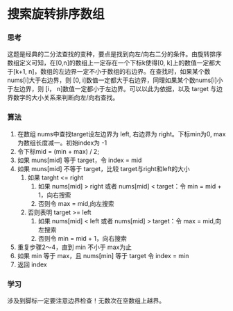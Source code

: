 # 搜索旋转排序数组

### 思考

这题是经典的二分法查找的变种，要点是找到向左/向右二分的条件。由旋转排序数组定义可知，在[0,n]的数组上一定存在一个下标k使得[0, k]上的数值一定都大于[k+1, n]，数组的左边界一定不小于数组的右边界。在查找时，如果某个数nums[i]大于右边界，则 [0, i]数值一定都大于右边界，同理如果某个数nums[i]小于左边界，则 [i， n]数值一定都小于左边界。可以以此为依据，以及 target 与边界数字的大小关系来判断向左/向右查找。

### 算法

1. 在数组 nums中查找target设左边界为 left, 右边界为 right。下标min为0, max 为数组长度减一。初始index为 -1
2. 令下标mid =  (min + max) / 2;
3. 如果 muns[mid] 等于 target，令 index = mid
4. 如果 muns[mid] 不等于 target，比较 target与right和left的大小
   1. 如果 targht <= right
      1. 如果 nums[mid] > right 或者 nums[mid] < target：令 min = mid + 1，向右搜索
      2. 否则令 max = mid,向左搜索
   2. 否则表明 target >= left
      1. 如果 nums[mid] < left 或者 nums[mid] > target：令 max = mid,向左搜索
      2. 否则令 min = mid + 1，向右搜索
5. 重复步骤2～4，直到 min 不小于 max为止
6. 如果 min 等于 max，且 nums[min] 等于 target 令 index = min
7. 返回 index

### 学习 

涉及到脚标一定要注意边界检查！无数次在空数组上越界。